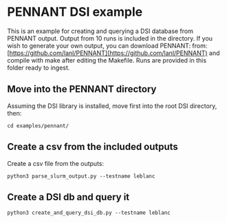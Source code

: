 # PENNANT DSI example
This is an example for creating and querying a DSI database from PENNANT output.
Output from 10 runs is included in the directory. If you wish to generate your own output, you can download PENNANT: from: [https://github.com/lanl/PENNANT](https://github.com/lanl/PENNANT) and compile with make after editing the Makefile. Runs are provided in this folder ready to ingest.

## Move into the PENNANT directory
Assuming the DSI library is installed, move first into the root DSI directory, then:
```
cd examples/pennant/
```

## Create a csv from the included outputs
Create a csv file from the outputs:
```
python3 parse_slurm_output.py --testname leblanc
```

## Create a DSI db and query it
```
python3 create_and_query_dsi_db.py --testname leblanc
```
